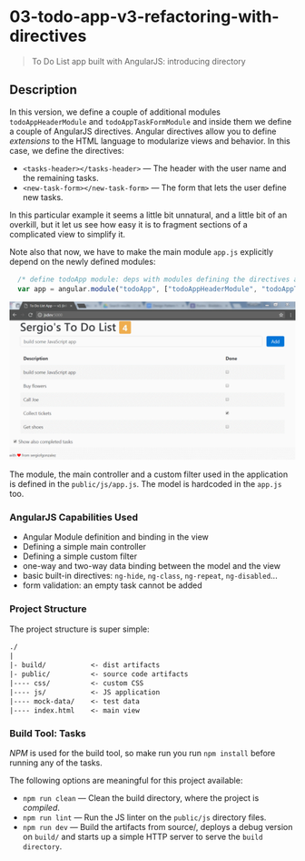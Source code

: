 # 03-todo-app-v3-refactoring-with-directives
> To Do List app built with AngularJS: introducing directory

## Description

In this version, we define a couple of additional modules `todoAppHeaderModule` and `todoAppTaskFormModule` and inside them we define a couple of AngularJS directives.
Angular directives allow you to define *extensions* to the HTML language to modularize views and behavior. In this case, we define the directives:
+ `<tasks-header></tasks-header>` &mdash; The header with the user name and the remaining tasks.
+ `<new-task-form></new-task-form>` &mdash; The form that lets the user define new tasks.

In this particular example it seems a little bit unnatural, and a little bit of an overkill, but it let us see how easy it is to fragment sections of a complicated view to simplify it.

Note also that now, we have to make the main module `app.js` explicitly depend on the newly defined modules:
```javascript
  /* define todoApp module: deps with modules defining the directives are included */
  var app = angular.module("todoApp", ["todoAppHeaderModule", "todoAppTaskFormModule"]);
```

![To Do List Image](ui.png)

The module, the main controller and a custom filter used in the application is defined in the `public/js/app.js`.
The model is hardcoded in the `app.js` too.

### AngularJS Capabilities Used
+ Angular Module definition and binding in the view
+ Defining a simple main controller
+ Defining a simple custom filter
+ one-way and two-way data binding between the model and the view
+ basic built-in directives: `ng-hide`, `ng-class`, `ng-repeat`, `ng-disabled`...
+ form validation: an empty task cannot be added

### Project Structure

The project structure is super simple:

```
./
|
|- build/           <- dist artifacts
|- public/          <- source code artifacts
|---- css/          <- custom CSS
|---- js/           <- JS application
|---- mock-data/    <- test data
|---- index.html    <- main view
```

### Build Tool: Tasks

*NPM* is used for the build tool, so make run you run `npm install` before running any of the tasks.

The following options are meaningful for this project available:
+ `npm run clean` &mdash; Clean the build directory, where the project is *compiled*.
+ `npm run lint` &mdash; Run the JS linter on the `public/js` directory files.
+ `npm run dev` &mdash; Build the artifacts from source/, deploys a debug version on `build/` and starts up a simple HTTP server to serve the `build directory`.
